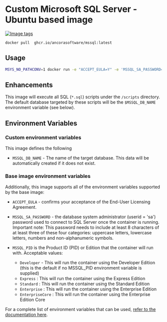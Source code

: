 # Custom Microsoft SQL Server - Ubuntu based image

[![Image tags](https://ghcr-badge.egpl.dev/AncoraSoftware/mssql-docker/tags?color=%2344cc11&ignore=&n=3&label=image+tags)](https://github.com/AncoraSoftware/mssql-docker/pkgs/container/mssql)

```shell
docker pull  ghcr.io/ancorasoftware/mssql:latest
```
## Usage

```bash
MSYS_NO_PATHCONV=1 docker run -e "ACCEPT_EULA=Y" -e 'MSSQL_SA_PASSWORD=yourStrong(!)Password' -e 'MSSQL_PID=Express' -e "MSSQL_DB_NAME=testing" -v "$PWD/sql:/sql" -p 1433:1433 ghcr.io/AncoraSoftware/mssql:latestancorasoftware/mssql:latest  
```

## Enhancements

This image will execute all SQL (`*.sql`) scripts under the `/scripts` directory. The default database targeted by these scripts will be the `$MSSQL_DB_NAME` environment variable (see below).

## Environment Variables

### Custom environment variables

This image defines the following 

- `MSSQL_DB_NAME` - The name of the target database. This data will be automatically created if it does not exist.

### Base image environment variables

Additionally, this image supports all of the environment variables supported by the base image:

- `ACCEPT_EULA` - confirms your acceptance of the End-User Licensing Agreement.

- `MSSQL_SA_PASSWORD` - the database system administrator (userid = 'sa') password used to connect to SQL Server once the container is running. Important note: This password needs to include at least 8 characters of at least three of these four categories: uppercase letters, lowercase letters, numbers and non-alphanumeric symbols.

- `MSSQL_PID` is the Product ID (PID) or Edition that the container will run with. Acceptable values:

    - `Developer` - This will run the container using the Developer Edition (this is the default if no MSSQL_PID environment variable is supplied)
    - `Express` : This will run the container using the Express Edition
    - `Standard` : This will run the container using the Standard Edition
    - `Enterprise` : This will run the container using the Enterprise Edition
    - `EnterpriseCore` : This will run the container using the Enterprise Edition Core


For a complete list of environment variables that can be used, [refer to the documentation here](https://hub.docker.com/_/microsoft-mssql-server).
